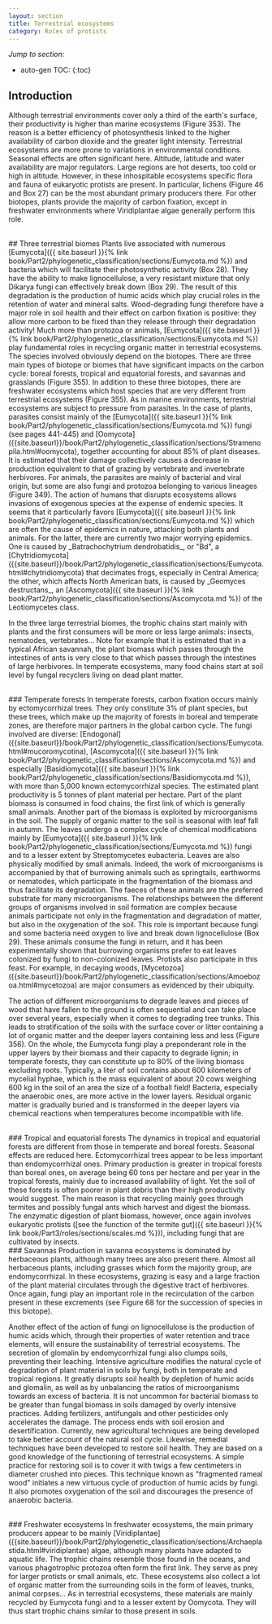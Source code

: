 ```yaml
---
layout: section
title: Terrestrial ecosystems
category: Roles of protists
---
```

_Jump to section:_
* auto-gen TOC:
{:toc}

## Introduction
Although terrestrial environments cover only a third of the earth's surface, their productivity is higher than marine ecosystems (Figure 353). The reason is a better efficiency of photosynthesis linked to the higher availability of carbon dioxide and the greater light intensity. Terrestrial ecosystems are more prone to variations in environmental conditions. Seasonal effects are often significant here. Altitude, latitude and water availability are major regulators. Large regions are hot deserts, too cold or high in altitude. However, in these inhospitable ecosystems specific flora and fauna of eukaryotic protists are present. In particular, lichens (Figure 46 and Box 27) can be the most abundant primary producers there. For other biotopes, plants provide the majority of carbon fixation, except in freshwater environments where Viridiplantae algae generally perform this role.

<br>
## Three terrestrial biomes
Plants live associated with numerous [Eumycota]({{ site.baseurl }}{% link book/Part2/phylogenetic_classification/sections/Eumycota.md %}) and bacteria which will facilitate their photosynthetic activity (Box 28). They have the ability to make lignocellulose, a very resistant mixture that only Dikarya fungi can effectively break down (Box 29). The result of this degradation is the production of humic acids which play crucial roles in the retention of water and mineral salts. Wood-degrading fungi therefore have a major role in soil health and their effect on carbon fixation is positive: they allow more carbon to be fixed than they release through their degradation activity! Much more than protozoa or animals, [Eumycota]({{ site.baseurl }}{% link book/Part2/phylogenetic_classification/sections/Eumycota.md %}) play fundamental roles in recycling organic matter in terrestrial ecosystems. The species involved obviously depend on the biotopes. There are three main types of biotope or biomes that have significant impacts on the carbon cycle: boreal forests, tropical and equatorial forests, and savannas and grasslands (Figure 355). In addition to these three biotopes, there are freshwater ecosystems which host species that are very different from terrestrial ecosystems (Figure 355). As in marine environments, terrestrial ecosystems are subject to pressure from parasites. In the case of plants, parasites consist mainly of the [Eumycota]({{ site.baseurl }}{% link book/Part2/phylogenetic_classification/sections/Eumycota.md %}) fungi (see pages 441-445) and [Oomycota]({{site.baseurl}}/book/Part2/phylogenetic_classification/sections/Stramenopila.html#oomycota), together accounting for about 85% of plant diseases. It is estimated that their damage collectively causes a decrease in production equivalent to that of grazing by vertebrate and invertebrate herbivores. For animals, the parasites are mainly of bacterial and viral origin, but some are also fungi and protozoa belonging to various lineages (Figure 349). The action of humans that disrupts ecosystems allows invasions of exogenous species at the expense of endemic species. It seems that it particularly favors [Eumycota]({{ site.baseurl }}{% link book/Part2/phylogenetic_classification/sections/Eumycota.md %}) which are often the cause of epidemics in nature, attacking both plants and animals. For the latter, there are currently two major worrying epidemics. One is caused by _Batrachochytrium dendrobatidis_, or "Bd", a [Chytridiomycota]({{site.baseurl}}/book/Part2/phylogenetic_classification/sections/Eumycota.html#chytridiomycota) that decimates frogs, especially in Central America; the other, which affects North American bats, is caused by _Geomyces destructans_, an [Ascomycota]({{ site.baseurl }}{% link book/Part2/phylogenetic_classification/sections/Ascomycota.md %}) of the Leotiomycetes class.

In the three large terrestrial biomes, the trophic chains start mainly with plants and the first consumers will be more or less large animals: insects, nematodes, vertebrates... Note for example that it is estimated that in a typical African savannah, the plant biomass which passes through the intestines of ants is very close to that which passes through the intestines of large herbivores. In temperate ecosystems, many food chains start at soil level by fungal recyclers living on dead plant matter.

<br>
### Temperate forests
In temperate forests, carbon fixation occurs mainly by ectomycorrhizal trees. They only constitute 3% of plant species, but these trees, which make up the majority of forests in boreal and temperate zones, are therefore major partners in the global carbon cycle. The fungi involved are diverse: [Endogonal]({{site.baseurl}}/book/Part2/phylogenetic_classification/sections/Eumycota.html#mucoromycotina), [Ascomycota]({{ site.baseurl }}{% link book/Part2/phylogenetic_classification/sections/Ascomycota.md %}) and especially [Basidiomycota]({{ site.baseurl }}{% link book/Part2/phylogenetic_classification/sections/Basidiomycota.md %}), with more than 5,000 known ectomycorrhizal species. The estimated plant productivity is 5 tonnes of plant material per hectare. Part of the plant biomass is consumed in food chains, the first link of which is generally small animals. Another part of the biomass is exploited by microorganisms in the soil. The supply of organic matter to the soil is seasonal with leaf fall in autumn. The leaves undergo a complex cycle of chemical modifications mainly by [Eumycota]({{ site.baseurl }}{% link book/Part2/phylogenetic_classification/sections/Eumycota.md %}) fungi and to a lesser extent by Streptomycetes eubacteria. Leaves are also physically modified by small animals. Indeed, the work of microorganisms is accompanied by that of burrowing animals such as springtails, earthworms or nematodes, which participate in the fragmentation of the biomass and thus facilitate its degradation. The faeces of these animals are the preferred substrate for many microorganisms. The relationships between the different groups of organisms involved in soil formation are complex because animals participate not only in the fragmentation and degradation of matter, but also in the oxygenation of the soil. This role is important because fungi and some bacteria need oxygen to live and break down lignocellulose (Box 29). These animals consume the fungi in return, and it has been experimentally shown that burrowing organisms prefer to eat leaves colonized by fungi to non-colonized leaves. Protists also participate in this feast. For example, in decaying woods, [Mycetozoa]({{site.baseurl}}/book/Part2/phylogenetic_classification/sections/Amoebozoa.html#mycetozoa) are major consumers as evidenced by their ubiquity.

The action of different microorganisms to degrade leaves and pieces of wood that have fallen to the ground is often sequential and can take place over several years, especially when it comes to degrading tree trunks. This leads to stratification of the soils with the surface cover or litter containing a lot of organic matter and the deeper layers containing less and less (Figure 356). On the whole, the Eumycota fungi play a preponderant role in the upper layers by their biomass and their capacity to degrade lignin; in temperate forests, they can constitute up to 80% of the living biomass excluding roots. Typically, a liter of soil contains about 600 kilometers of mycelial hyphae, which is the mass equivalent of about 20 cows weighing 600 kg in the soil of an area the size of a football field! Bacteria, especially the anaerobic ones, are more active in the lower layers. Residual organic matter is gradually buried and is transformed in the deeper layers via chemical reactions when temperatures become incompatible with life.

<br>
### Tropical and equatorial forests
The dynamics in tropical and equatorial forests are different from those in temperate and boreal forests. Seasonal effects are reduced here. Ectomycorrhizal trees appear to be less important than endomycorrhizal ones. Primary production is greater in tropical forests than boreal ones, on average being 60 tons per hectare and per year in the tropical forests, mainly due to increased availability of light. Yet the soil of these forests is often poorer in plant debris than their high productivity would suggest. The main reason is that recycling mainly goes through termites and possibly fungal ants which harvest and digest the biomass. The enzymatic digestion of plant biomass, however, once again involves eukaryotic protists ([see the function of the termite gut]({{ site.baseurl }}{% link book/Part3/roles/sections/scales.md %})), including fungi that are cultivated by insects.

<br>
### Savannas
Production in savanna ecosystems is dominated by herbaceous plants, although many trees are also present there. Almost all herbaceous plants, including grasses which form the majority group, are endomycorrhizal. In these ecosystems, grazing is easy and a large fraction of the plant material circulates through the digestive tract of herbivores. Once again, fungi play an important role in the recirculation of the carbon present in these excrements (see Figure 68 for the succession of species in this biotope).

Another effect of the action of fungi on lignocellulose is the production of humic acids which, through their properties of water retention and trace elements, will ensure the sustainability of terrestrial ecosystems. The secretion of glomalin by endomycorrhizal fungi also clumps soils, preventing their leaching. Intensive agriculture modifies the natural cycle of degradation of plant material in soils by fungi, both in temperate and tropical regions. It greatly disrupts soil health by depletion of humic acids and glomalin, as well as by unbalancing the ratios of microorganisms towards an excess of bacteria. It is not uncommon for bacterial biomass to be greater than fungal biomass in soils damaged by overly intensive practices. Adding fertilizers, antifungals and other pesticides only accelerates the damage. The process ends with soil erosion and desertification. Currently, new agricultural techniques are being developed to take better account of the natural soil cycle. Likewise, remedial techniques have been developed to restore soil health. They are based on a good knowledge of the functioning of terrestrial ecosystems. A simple practice for restoring soil is to cover it with twigs a few centimeters in diameter crushed into pieces. This technique known as "fragmented rameal wood" initiates a new virtuous cycle of production of humic acids by fungi. It also promotes oxygenation of the soil and discourages the presence of anaerobic bacteria.

<br>
### Freshwater ecosystems
In freshwater ecosystems, the main primary producers appear to be mainly [Viridiplantae]({{site.baseurl}}/book/Part2/phylogenetic_classification/sections/Archaeplastida.html#viridiplantae) algae, although many plants have adapted to aquatic life. The trophic chains resemble those found in the oceans, and various phagotrophic protozoa often form the first link. They serve as prey for larger protists or small animals, etc. These ecosystems also collect a lot of organic matter from the surrounding soils in the form of leaves, trunks, animal corpses... As in terrestrial ecosystems, these materials are mainly recycled by Eumycota fungi and to a lesser extent by Oomycota. They will thus start trophic chains similar to those present in soils.
